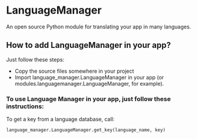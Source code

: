 # LanguageManager
 An open source Python module for translating your app in many languages.
## How to add LanguageManager in your app?
 Just follow these steps:
 * Copy the source files somewhere in your project
 * Import language_manager.LanguageManager in your app (or modules.languagemanager.LanguageManager, for example).
### To use Language Manager in your app, just follow these instructions:
 To get a key from a language database, call:

`language_manager.LanguageManager.get_key(language_name, key)`
